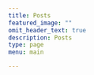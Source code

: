 ```yaml
---
title: Posts
featured_image: ""
omit_header_text: true
description: Posts
type: page
menu: main

---
```

